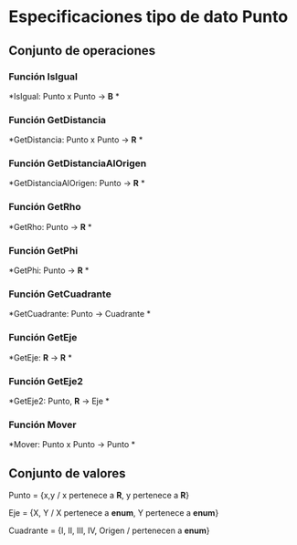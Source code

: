# Especificaciones tipo de dato Punto

## Conjunto de operaciones

### **Función IsIgual**

*IsIgual: Punto x Punto -> **B** *


### **Función GetDistancia**

*GetDistancia: Punto x Punto -> **R** *


### **Función GetDistanciaAlOrigen**

*GetDistanciaAlOrigen: Punto -> **R** *



### **Función GetRho**

*GetRho: Punto -> **R** *


### **Función GetPhi**

*GetPhi: Punto -> **R** *



### **Función GetCuadrante**

*GetCuadrante: Punto -> Cuadrante *



### **Función GetEje**

*GetEje: **R** -> **R** *


### **Función GetEje2**

*GetEje2: Punto, **R** -> Eje *


### **Función Mover**

*Mover: Punto x Punto -> Punto *


## Conjunto de valores

Punto = {x,y / x pertenece a **R**, y pertenece a **R**}

Eje = {X, Y / X pertenece a **enum**, Y pertenece a **enum**}

Cuadrante = {I, II, III, IV, Origen / pertenecen a **enum**}
